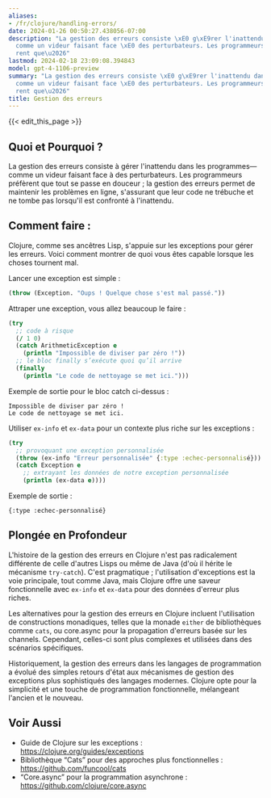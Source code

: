 ```yaml
---
aliases:
- /fr/clojure/handling-errors/
date: 2024-01-26 00:50:27.438056-07:00
description: "La gestion des erreurs consiste \xE0 g\xE9rer l'inattendu dans les programmes\u2014\
  comme un videur faisant face \xE0 des perturbateurs. Les programmeurs pr\xE9f\xE8\
  rent que\u2026"
lastmod: 2024-02-18 23:09:08.394843
model: gpt-4-1106-preview
summary: "La gestion des erreurs consiste \xE0 g\xE9rer l'inattendu dans les programmes\u2014\
  comme un videur faisant face \xE0 des perturbateurs. Les programmeurs pr\xE9f\xE8\
  rent que\u2026"
title: Gestion des erreurs
---
```


{{< edit_this_page >}}

## Quoi et Pourquoi ?
La gestion des erreurs consiste à gérer l'inattendu dans les programmes—comme un videur faisant face à des perturbateurs. Les programmeurs préfèrent que tout se passe en douceur ; la gestion des erreurs permet de maintenir les problèmes en ligne, s'assurant que leur code ne trébuche et ne tombe pas lorsqu'il est confronté à l'inattendu.

## Comment faire :
Clojure, comme ses ancêtres Lisp, s'appuie sur les exceptions pour gérer les erreurs. Voici comment montrer de quoi vous êtes capable lorsque les choses tournent mal.

Lancer une exception est simple :
```Clojure
(throw (Exception. "Oups ! Quelque chose s'est mal passé."))
```

Attraper une exception, vous allez beaucoup le faire :
```Clojure
(try
  ;; code à risque
  (/ 1 0)
  (catch ArithmeticException e
    (println "Impossible de diviser par zéro !"))
  ;; le bloc finally s’exécute quoi qu’il arrive
  (finally 
    (println "Le code de nettoyage se met ici.")))
```
Exemple de sortie pour le bloc catch ci-dessus :
```
Impossible de diviser par zéro !
Le code de nettoyage se met ici.
```

Utiliser `ex-info` et `ex-data` pour un contexte plus riche sur les exceptions :
```Clojure
(try
  ;; provoquant une exception personnalisée
  (throw (ex-info "Erreur personnalisée" {:type :echec-personnalisé}))
  (catch Exception e
    ;; extrayant les données de notre exception personnalisée
    (println (ex-data e))))
```
Exemple de sortie :
```
{:type :echec-personnalisé}
```

## Plongée en Profondeur
L'histoire de la gestion des erreurs en Clojure n'est pas radicalement différente de celle d'autres Lisps ou même de Java (d'où il hérite le mécanisme `try-catch`). C'est pragmatique ; l'utilisation d'exceptions est la voie principale, tout comme Java, mais Clojure offre une saveur fonctionnelle avec `ex-info` et `ex-data` pour des données d'erreur plus riches.

Les alternatives pour la gestion des erreurs en Clojure incluent l'utilisation de constructions monadiques, telles que la monade `either` de bibliothèques comme `cats`, ou core.async pour la propagation d'erreurs basée sur les channels. Cependant, celles-ci sont plus complexes et utilisées dans des scénarios spécifiques.

Historiquement, la gestion des erreurs dans les langages de programmation a évolué des simples retours d'état aux mécanismes de gestion des exceptions plus sophistiqués des langages modernes. Clojure opte pour la simplicité et une touche de programmation fonctionnelle, mélangeant l'ancien et le nouveau.

## Voir Aussi
- Guide de Clojure sur les exceptions : https://clojure.org/guides/exceptions
- Bibliothèque “Cats” pour des approches plus fonctionnelles : https://github.com/funcool/cats
- “Core.async” pour la programmation asynchrone : https://github.com/clojure/core.async
